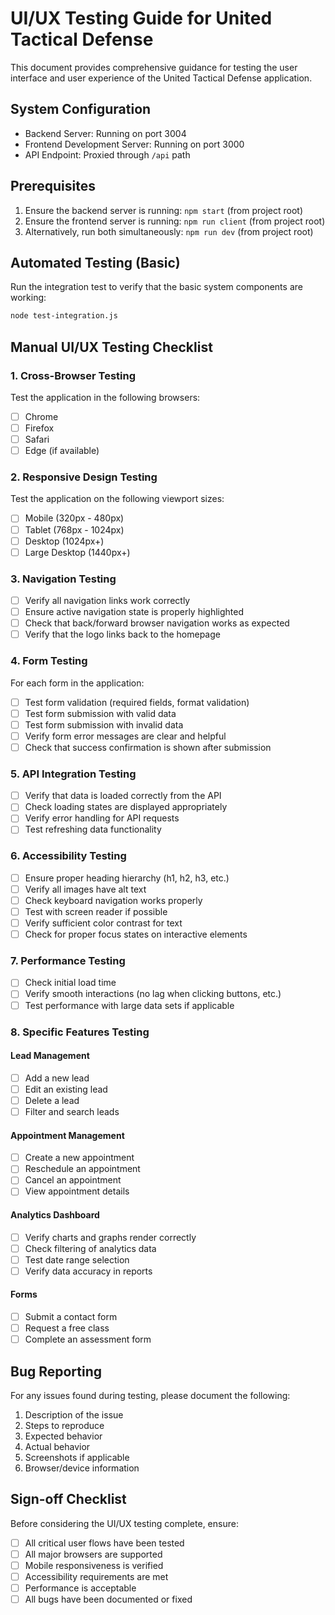 # UI/UX Testing Guide for United Tactical Defense

This document provides comprehensive guidance for testing the user interface and user experience of the United Tactical Defense application.

## System Configuration

- Backend Server: Running on port 3004
- Frontend Development Server: Running on port 3000
- API Endpoint: Proxied through `/api` path

## Prerequisites

1. Ensure the backend server is running: `npm start` (from project root)
2. Ensure the frontend server is running: `npm run client` (from project root)
3. Alternatively, run both simultaneously: `npm run dev` (from project root)

## Automated Testing (Basic)

Run the integration test to verify that the basic system components are working:

```bash
node test-integration.js
```

## Manual UI/UX Testing Checklist

### 1. Cross-Browser Testing

Test the application in the following browsers:
- [ ] Chrome
- [ ] Firefox
- [ ] Safari
- [ ] Edge (if available)

### 2. Responsive Design Testing

Test the application on the following viewport sizes:
- [ ] Mobile (320px - 480px)
- [ ] Tablet (768px - 1024px)
- [ ] Desktop (1024px+)
- [ ] Large Desktop (1440px+)

### 3. Navigation Testing

- [ ] Verify all navigation links work correctly
- [ ] Ensure active navigation state is properly highlighted
- [ ] Check that back/forward browser navigation works as expected
- [ ] Verify that the logo links back to the homepage

### 4. Form Testing

For each form in the application:
- [ ] Test form validation (required fields, format validation)
- [ ] Test form submission with valid data
- [ ] Test form submission with invalid data
- [ ] Verify form error messages are clear and helpful
- [ ] Check that success confirmation is shown after submission

### 5. API Integration Testing

- [ ] Verify that data is loaded correctly from the API
- [ ] Check loading states are displayed appropriately
- [ ] Verify error handling for API requests
- [ ] Test refreshing data functionality

### 6. Accessibility Testing

- [ ] Ensure proper heading hierarchy (h1, h2, h3, etc.)
- [ ] Verify all images have alt text
- [ ] Check keyboard navigation works properly
- [ ] Test with screen reader if possible
- [ ] Verify sufficient color contrast for text
- [ ] Check for proper focus states on interactive elements

### 7. Performance Testing

- [ ] Check initial load time
- [ ] Verify smooth interactions (no lag when clicking buttons, etc.)
- [ ] Test performance with large data sets if applicable

### 8. Specific Features Testing

#### Lead Management
- [ ] Add a new lead
- [ ] Edit an existing lead
- [ ] Delete a lead
- [ ] Filter and search leads

#### Appointment Management
- [ ] Create a new appointment
- [ ] Reschedule an appointment
- [ ] Cancel an appointment
- [ ] View appointment details

#### Analytics Dashboard
- [ ] Verify charts and graphs render correctly
- [ ] Check filtering of analytics data
- [ ] Test date range selection
- [ ] Verify data accuracy in reports

#### Forms
- [ ] Submit a contact form
- [ ] Request a free class
- [ ] Complete an assessment form

## Bug Reporting

For any issues found during testing, please document the following:
1. Description of the issue
2. Steps to reproduce
3. Expected behavior
4. Actual behavior
5. Screenshots if applicable
6. Browser/device information

## Sign-off Checklist

Before considering the UI/UX testing complete, ensure:
- [ ] All critical user flows have been tested
- [ ] All major browsers are supported
- [ ] Mobile responsiveness is verified
- [ ] Accessibility requirements are met
- [ ] Performance is acceptable
- [ ] All bugs have been documented or fixed 